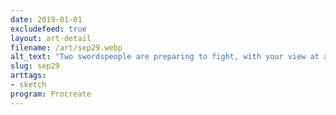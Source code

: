 ```yaml
---
date: 2019-01-01
excludefeed: true
layout: art-detail
filename: /art/sep29.webp
alt_text: "Two swordspeople are preparing to fight, with your view at a dutch angle."
slug: sep29
arttags:
- sketch
program: Procreate
---
```

